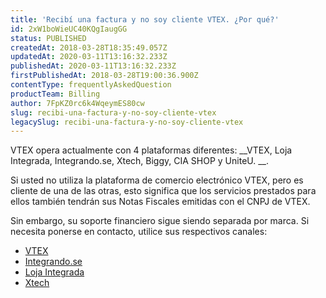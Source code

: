 ```yaml
---
title: 'Recibí una factura y no soy cliente VTEX. ¿Por qué?'
id: 2xW1boWieUC40KQgIaugGG
status: PUBLISHED
createdAt: 2018-03-28T18:35:49.057Z
updatedAt: 2020-03-11T13:16:32.233Z
publishedAt: 2020-03-11T13:16:32.233Z
firstPublishedAt: 2018-03-28T19:00:36.900Z
contentType: frequentlyAskedQuestion
productTeam: Billing
author: 7FpKZ0rc6k4WqeymES80cw
slug: recibi-una-factura-y-no-soy-cliente-vtex
legacySlug: recibi-una-factura-y-no-soy-cliente-vtex
---
```


VTEX opera actualmente con 4 plataformas diferentes: __VTEX, Loja Integrada, Integrando.se, Xtech, Biggy, CIA SHOP y UniteU.
__.

Si usted no utiliza la plataforma de comercio electrónico VTEX, pero es cliente de una de las otras, esto significa que los servicios prestados para ellos también tendrán sus Notas Fiscales emitidas con el CNPJ de VTEX.

Sin embargo, su soporte financiero sigue siendo separada por marca. Si necesita ponerse en contacto, utilice sus respectivos canales:

- [VTEX](https://support.vtex.com/hc/pt-br/requests)
- [Integrando.se](https://help.integrando.se/)
- [Loja Integrada](https://ajuda.lojaintegrada.com.br/)
- [Xtech](https://desk.zoho.com/portal/xtechcommerce/home)
